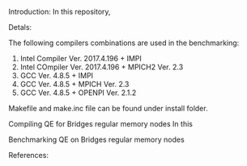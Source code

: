 Introduction:
In this repository, 


Detals:

The following compilers combinations are used in the benchmarking:
1) Intel Compiler Ver. 2017.4.196 + IMPI
2) Intel COmpiler Ver. 2017.4.196 + MPICH2 Ver. 2.3
3) GCC Ver. 4.8.5 + IMPI
4) GCC Ver. 4.8.5 + MPICH Ver. 2.3
5) GCC Ver. 4.8.5 + OPENPI Ver. 2.1.2

Makefile and make.inc file can be found under install folder.

Compiling QE for Bridges regular memory nodes
In this 


Benchmarking QE on Bridges regular memory nodes




References:
